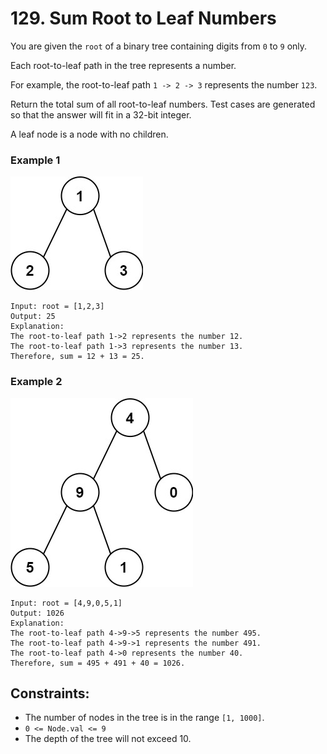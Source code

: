 # 129. Sum Root to Leaf Numbers

You are given the `root` of a binary tree containing digits from `0` to `9`
only.

Each root-to-leaf path in the tree represents a number.

For example, the root-to-leaf path `1 -> 2 -> 3` represents the number `123`.

Return the total sum of all root-to-leaf numbers. 
Test cases are generated so that the answer will fit in a 32-bit integer.

A leaf node is a node with no children.

### Example 1
![Example1.png](Example1.png)

```
Input: root = [1,2,3]
Output: 25
Explanation:
The root-to-leaf path 1->2 represents the number 12.
The root-to-leaf path 1->3 represents the number 13.
Therefore, sum = 12 + 13 = 25.
```

### Example 2
![Example2.png](Example2.png)
```
Input: root = [4,9,0,5,1]
Output: 1026
Explanation:
The root-to-leaf path 4->9->5 represents the number 495.
The root-to-leaf path 4->9->1 represents the number 491.
The root-to-leaf path 4->0 represents the number 40.
Therefore, sum = 495 + 491 + 40 = 1026.
```

## Constraints:

* The number of nodes in the tree is in the range `[1, 1000]`.
* `0 <= Node.val <= 9`
* The depth of the tree will not exceed 10.

